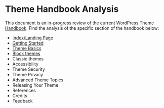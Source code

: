 # Theme Handbook Analysis

This document is an in-progress review of the current WordPress [Theme Handbook](https://developer.wordpress.org/themes/). Find the analysis of the specific section of the handbook below:

- [Index/Landing Page](/_notes/analysis-index.md)
- [Getting Started](/_notes/analysis-getting-started.md)
- [Theme Basics](/_notes/analysis-theme-basics.md)
- [Block themes](/_notes/analysis-block-themes.md)
- Classic themes
- Accessibility
- Theme Security
- Theme Privacy
- Advanced Theme Topics
- Releasing Your Theme
- References
- Credits
- Feedback





